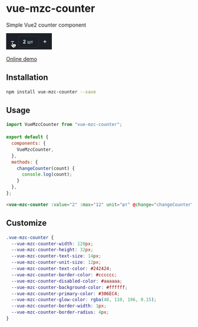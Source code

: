 # vue-mzc-counter
Simple Vue2 counter component

![](demo.gif)

[Online demo](https://codesandbox.io/s/competent-dhawan-exec2?file=/src/App.vue)

## Installation
```sh
npm install vue-mzc-counter --save
```

## Usage
```js
import VueMzcCounter from "vue-mzc-counter";

export default {
  components: {
    VueMzcCounter,
  },
  methods: {
    changeCounter(count) {
      console.log(count);
    }
  },
};
```
```html
<vue-mzc-counter :value="2" :max="12" unit="шт" @change="changeCounter" />
```
## Customize
```css
.vue-mzc-counter {
  --vue-mzc-counter-width: 120px;
  --vue-mzc-counter-height: 32px;
  --vue-mzc-counter-text-size: 14px;
  --vue-mzc-counter-unit-size: 12px;
  --vue-mzc-counter-text-color: #242424;
  --vue-mzc-counter-border-color: #cccccc;
  --vue-mzc-counter-disabled-color: #aaaaaa;
  --vue-mzc-counter-background-color: #ffffff;
  --vue-mzc-counter-primary-color: #306EC4;
  --vue-mzc-counter-glow-color: rgba(48, 110, 196, 0.15);
  --vue-mzc-counter-border-width: 1px;
  --vue-mzc-counter-border-radius: 4px;
}
```